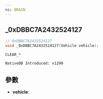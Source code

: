 ```yaml
---
ns: BRAIN
---
```

## _0xDBBC7A2432524127

```c
// 0xDBBC7A2432524127
void _0xDBBC7A2432524127(Vehicle vehicle);
```

```
CLEAR_*

NativeDB Introduced: v1290
```

## 參數
* **vehicle**:
